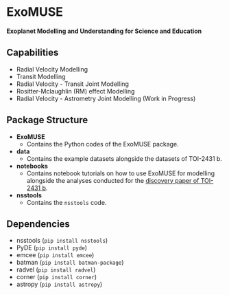 # ExoMUSE
**Exoplanet Modelling and Understanding for Science and Education**

## Capabilities
* Radial Velocity Modelling
* Transit Modelling
* Radial Velocity - Transit Joint Modelling
* Rositter-Mclaughlin (RM) effect Modelling
* Radial Velocity - Astrometry Joint Modelling (Work in Progress)

## Package Structure
* **ExoMUSE**
  * Contains the Python codes of the ExoMUSE package.
* **data**
  * Contains the example datasets alongside the datasets of TOI-2431 b.
* **notebooks**
  * Contains notebook tutorials on how to use ExoMUSE for modelling alongside the analyses conducted for the [discovery paper of TOI-2431 b](https://arxiv.org/abs/2507.08464).
* **nsstools**
  * Contains the `nsstools` code.

## Dependencies
* nsstools (`pip install nsstools`)
* PyDE (`pip install pyde`)
* emcee (`pip install emcee`)
* batman (`pip install batman-package`)
* radvel (`pip install radvel`)
* corner (`pip install corner`)
* astropy (`pip install astropy`)
